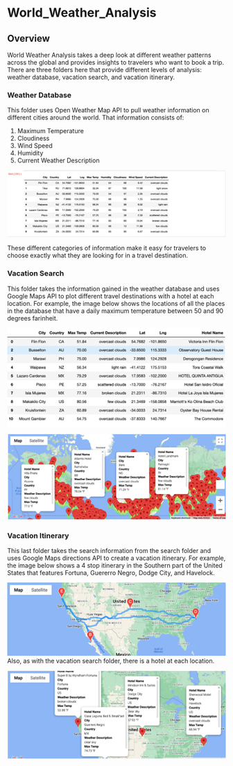 # World_Weather_Analysis


## Overview

World Weather Analysis takes a deep look at different weather patterns across the global and provides insights to travelers who want to book a trip. There are three folders here that provide different levels of analysis: weather database, vacation search, and vacation itinerary.

### Weather Database

This folder uses Open Weather Map API to pull weather information on different cities around the world. That information consists of:

1. Maximum Temperature
2. Cloudiness
3. Wind Speed
4. Humidity
5. Current Weather Description


![Weather_Database](https://github.com/Adpetfem83/World_Weather_Analysis/blob/main/Weather_Database/Weather_Data.PNG)


These different categories of information make it easy for travelers to choose exactly what they are looking for in a travel destination.



### Vacation Search

This folder takes the information gained in the weather database and uses Google Maps API to plot different travel destinations with a hotel at each location. For example, the image below shows the locations of all the places in the database that have a daily maximum temperature between 50 and 90 degrees farinheit.


![vacation_search_map](https://github.com/Adpetfem83/World_Weather_Analysis/blob/main/Vacation_Search/clean_hotel_df.png)






![vacation_search_map](https://github.com/Adpetfem83/World_Weather_Analysis/blob/main/Vacation_Search/WeatherPy_vacation_map.png)

### Vacation Itinerary




This last folder takes the search information from the search folder and uses Google Maps directions API to create a vacation itinerary. For example, the image below shows a 4 stop itinerary in the Southern part of the United States that features Fortuna, Guererro Negro, Dodge City, and Havelock.


![vacation_itinerary_map](https://github.com/Adpetfem83/World_Weather_Analysis/blob/main/Vacation_Itinerary/WeatherPy_travel_map.png)
Also, as with the vacation search folder, there is a hotel at each location.






![vacation_itinerary_markers](https://github.com/Adpetfem83/World_Weather_Analysis/blob/main/Vacation_Itinerary/WeatherPy_travel_map_markers.png)




